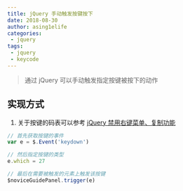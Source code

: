 ```yaml
---
title: jQuery 手动触发按键按下
date: 2018-08-30
author: asing1elife
categories:
 - jquery
tags:
 - jquery
 - keycode
---
```

> 通过 jQuery 可以手动触发指定按键被按下的动作  

## 实现方式
1. 关于按键的码表可以参考 [jQuery 禁用右键菜单、复制功能](http://asing1elife.com/jquery/2017/06/18/jQuery-禁用右键菜单-复制功能/)

```js
// 首先获取按键的事件
var e = $.Event('keydown')

// 然后指定按键的类型
e.which = 27

// 最后在需要被触发的元素上触发该按键
$noviceGuidePanel.trigger(e)
```